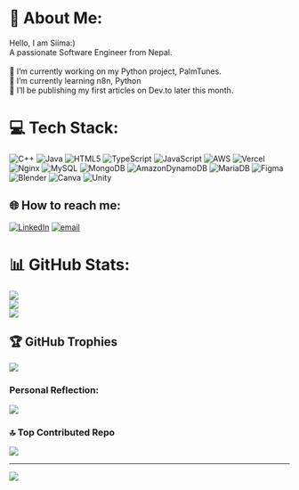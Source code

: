 # 💫 About Me:
Hello, I am Siima:)<br>A passionate Software Engineer from Nepal.<br><br>🔭 I’m currently working on my Python project, PalmTunes.<br>🌱 I’m currently learning n8n, Python<br>📝  I’ll be publishing my first articles on Dev.to later this month.<br>




# 💻 Tech Stack:
![C++](https://img.shields.io/badge/c++-%2300599C.svg?style=for-the-badge&logo=c%2B%2B&logoColor=white) ![Java](https://img.shields.io/badge/java-%23ED8B00.svg?style=for-the-badge&logo=openjdk&logoColor=white) ![HTML5](https://img.shields.io/badge/html5-%23E34F26.svg?style=for-the-badge&logo=html5&logoColor=white) ![TypeScript](https://img.shields.io/badge/typescript-%23007ACC.svg?style=for-the-badge&logo=typescript&logoColor=white) ![JavaScript](https://img.shields.io/badge/javascript-%23323330.svg?style=for-the-badge&logo=javascript&logoColor=%23F7DF1E) ![AWS](https://img.shields.io/badge/AWS-%23FF9900.svg?style=for-the-badge&logo=amazon-aws&logoColor=white) ![Vercel](https://img.shields.io/badge/vercel-%23000000.svg?style=for-the-badge&logo=vercel&logoColor=white) ![Nginx](https://img.shields.io/badge/nginx-%23009639.svg?style=for-the-badge&logo=nginx&logoColor=white) ![MySQL](https://img.shields.io/badge/mysql-4479A1.svg?style=for-the-badge&logo=mysql&logoColor=white) ![MongoDB](https://img.shields.io/badge/MongoDB-%234ea94b.svg?style=for-the-badge&logo=mongodb&logoColor=white) ![AmazonDynamoDB](https://img.shields.io/badge/Amazon%20DynamoDB-4053D6?style=for-the-badge&logo=Amazon%20DynamoDB&logoColor=white) ![MariaDB](https://img.shields.io/badge/MariaDB-003545?style=for-the-badge&logo=mariadb&logoColor=white) ![Figma](https://img.shields.io/badge/figma-%23F24E1E.svg?style=for-the-badge&logo=figma&logoColor=white) ![Blender](https://img.shields.io/badge/blender-%23F5792A.svg?style=for-the-badge&logo=blender&logoColor=white) ![Canva](https://img.shields.io/badge/Canva-%2300C4CC.svg?style=for-the-badge&logo=Canva&logoColor=white) ![Unity](https://img.shields.io/badge/unity-%23000000.svg?style=for-the-badge&logo=unity&logoColor=white)

## 🌐 How to reach me:
[![LinkedIn](https://img.shields.io/badge/LinkedIn-%230077B5.svg?logo=linkedin&logoColor=white)](https://linkedin.com/in/sima-rai) [![email](https://img.shields.io/badge/Email-D14836?logo=gmail&logoColor=white)](mailto:raisima9876@gmail.com) 

# 📊 GitHub Stats:
![](https://github-readme-stats.vercel.app/api?username=sima17&theme=rose&hide_border=false&include_all_commits=false&count_private=false)<br/>
![](https://nirzak-streak-stats.vercel.app/?user=sima17&theme=rose&hide_border=false)<br/>
![](https://github-readme-stats.vercel.app/api/top-langs/?username=sima17&theme=rose&hide_border=false&include_all_commits=false&count_private=false&layout=compact)

## 🏆 GitHub Trophies
![](https://github-profile-trophy.vercel.app/?username=sima17&theme=tokyonight&no-frame=false&no-bg=true&margin-w=4)

### Personal Reflection:
![](https://quotes-github-readme.vercel.app/api?type=horizontal&theme=tokyonight)

### 🔝 Top Contributed Repo
![](https://github-contributor-stats.vercel.app/api?username=sima17&limit=5&theme=rose&combine_all_yearly_contributions=true)

---
[![](https://visitcount.itsvg.in/api?id=sima17&icon=4&color=0)](https://visitcount.itsvg.in)

<!-- Proudly created with GPRM ( https://gprm.itsvg.in ) -->
